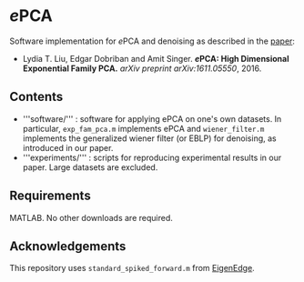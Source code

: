 # *e*PCA
Software implementation for *e*PCA and denoising as described in the [paper](http://arxiv.org/abs/1611.05550):
* Lydia T. Liu, Edgar Dobriban and Amit Singer. ***e*****PCA: High Dimensional Exponential Family PCA.**  *arXiv preprint arXiv:1611.05550*, 2016. 


## Contents
* '''software/''' : software for applying ePCA on one's own datasets. In particular, ```exp_fam_pca.m``` implements ePCA and ```wiener_filter.m``` implements the generalized wiener filter (or EBLP) for denoising, as introduced in our paper.
* '''experiments/''' : scripts for reproducing experimental results in our paper. Large datasets are excluded.

## Requirements
MATLAB. No other downloads are required.

## Acknowledgements
This repository uses ```standard_spiked_forward.m``` from [EigenEdge](https://github.com/dobriban/EigenEdge).

